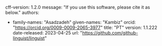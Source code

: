 cff-version: 1.2.0
message: "If you use this software, please cite it as below."
authors:
- family-names: "Asadzadeh"
  given-names: "Kambiz"
  orcid: "https://orcid.org/0009-0009-2065-3977"
title: "PT"
version: 1.1.222
date-released: 2023-04-25
url: "https://github.com/github-linguist/linguist"
